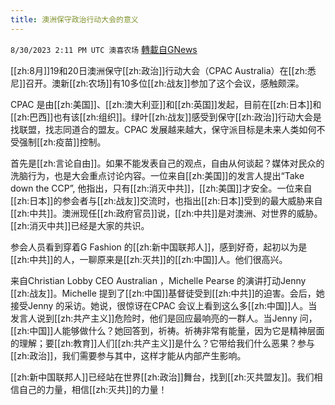 ```yaml
---
title: 澳洲保守政治行动大会的意义
---
```

`8/30/2023 2:11 PM UTC 澳喜农场` [轉載自GNews](https://gnews.org/articles/1621104)

         

[[zh:8月]]19和20日澳洲保守[[zh:政治]]行动大会（CPAC Australia）在[[zh:悉尼]]召开。澳新[[zh:农场]]有10多位[[zh:战友]]参加了这个会议，感触颇深。

CPAC 是由[[zh:美国]]、[[zh:澳大利亚]]和[[zh:英国]]发起，目前在[[zh:日本]]和[[zh:巴西]]也有该[[zh:组织]]。绿叶[[zh:战友]]感受到保守[[zh:政治]]行动大会是找联盟，找志同道合的盟友。CPAC 发展越来越大，保守派目标是未来人类如何不受强制[[zh:疫苗]]控制。

首先是[[zh:言论自由]]。如果不能发表自己的观点，自由从何谈起？媒体对民众的洗脑行为，也是大会重点讨论内容。一位来自[[zh:美国]]的发言人提出“Take down the CCP”, 他指出，只有[[zh:消灭中共]]，[[zh:美国]]才安全。一位来自[[zh:日本]]的参会者与[[zh:战友]]交流时，也指出[[zh:日本]]受到的最大威胁来自[[zh:中共]]。澳洲现任[[zh:政府官员]]说，[[zh:中共]]是对澳洲、对世界的威胁。[[zh:消灭中共]]已经是大家的共识。

参会人员看到穿着G Fashion 的[[zh:新中国联邦人]]，感到好奇，起初以为是[[zh:中共]]的人，一聊原来是[[zh:灭共]]的[[zh:中国]]人。他们很高兴。

来自Christian Lobby CEO Australian ，Michelle Pearse 的演讲打动Jenny [[zh:战友]]。Michelle 提到了[[zh:中国]]基督徒受到[[zh:中共]]的迫害。会后，她接受Jenny 的采访。她说，很惊讶在CPAC 会议上看到这么多[[zh:中国]]人。当发言人说到[[zh:共产主义]]危险时，他们是回应最响亮的一群人。当Jenny 问，[[zh:中国]]人能够做什么？她回答到，祈祷。祈祷非常有能量，因为它是精神层面的理解；要[[zh:教育]]人们[[zh:共产主义]]是什么？它带给我们什么恶果？参与[[zh:政治]]，我们需要参与其中，这样才能从内部产生影响。  
  
[[zh:新中国联邦人]]已经站在世界[[zh:政治]]舞台，找到[[zh:灭共盟友]]。我们相信自己的力量，相信[[zh:灭共]]的力量！
